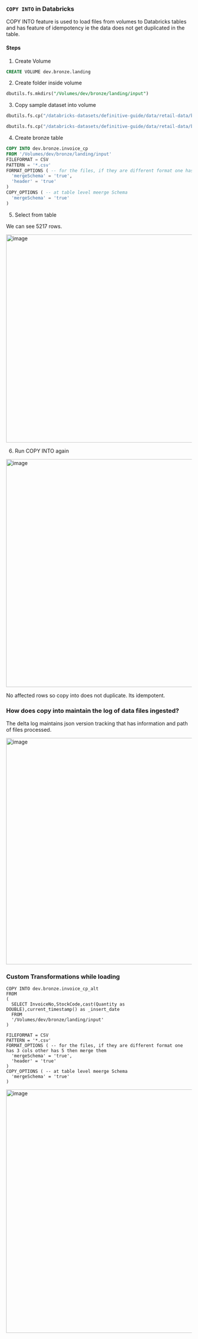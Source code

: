 ### ```COPY INTO``` in Databricks

COPY INTO feature is used to load files from volumes to Databricks tables and has feature of idempotency ie the data does not get duplicated in the table.

#### Steps

1. Create Volume

```sql
CREATE VOLUME dev.bronze.landing
```

2. Create folder inside volume

```sql
dbutils.fs.mkdirs("/Volumes/dev/bronze/landing/input")
```

3. Copy sample dataset into volume

```python
dbutils.fs.cp("/databricks-datasets/definitive-guide/data/retail-data/by-day/2010-12-01.csv","/Volumes/dev/bronze/landing/input")

dbutils.fs.cp("/databricks-datasets/definitive-guide/data/retail-data/by-day/2010-12-02.csv","/Volumes/dev/bronze/landing/input")
```

4. Create bronze table

```sql
COPY INTO dev.bronze.invoice_cp
FROM '/Volumes/dev/bronze/landing/input'
FILEFORMAT = CSV
PATTERN = '*.csv'
FORMAT_OPTIONS ( -- for the files, if they are different format one has 3 cols other has 5 then merge them
  'mergeSchema' = 'true',
  'header' = 'true'
)
COPY_OPTIONS ( -- at table level meerge Schema
  'mergeSchema' = 'true'
)
```

5. Select from table

We can see 5217 rows.

<img width="1322" height="564" alt="image" src="https://github.com/user-attachments/assets/f4058ce6-74df-4608-ab03-24fc8fd1013f" />

6. Run COPY INTO again

<img width="1345" height="618" alt="image" src="https://github.com/user-attachments/assets/ce26f8ea-8cb8-478e-b7bf-4ed14d744da0" />

No affected rows so copy into does not duplicate. Its idempotent.

### How does copy into maintain the log of data files ingested?

The delta log maintains json version tracking that has information and path of files processed.

<img width="1564" height="614" alt="image" src="https://github.com/user-attachments/assets/17755221-552f-443e-a762-81f65fb50b93" />

### Custom Transformations while loading

```
COPY INTO dev.bronze.invoice_cp_alt
FROM 
(
  SELECT InvoiceNo,StockCode,cast(Quantity as DOUBLE),current_timestamp() as _insert_date 
  FROM 
  '/Volumes/dev/bronze/landing/input'
)

FILEFORMAT = CSV
PATTERN = '*.csv'
FORMAT_OPTIONS ( -- for the files, if they are different format one has 3 cols other has 5 then merge them
  'mergeSchema' = 'true',
  'header' = 'true'
)
COPY_OPTIONS ( -- at table level meerge Schema
  'mergeSchema' = 'true'
)
```

<img width="1356" height="660" alt="image" src="https://github.com/user-attachments/assets/82d55458-9072-481d-bf3c-71a349cb59a2" />

